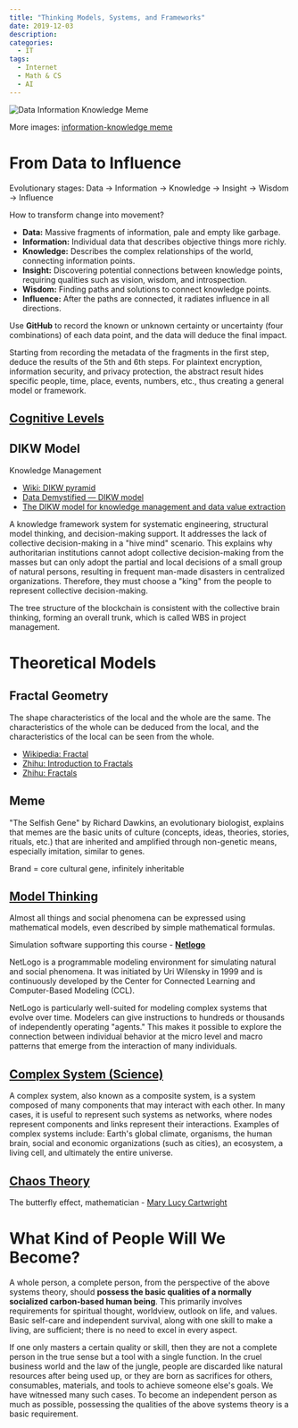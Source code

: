 ```yaml
---
title: "Thinking Models, Systems, and Frameworks"
date: 2019-12-03
description: 
categories:
  - IT
tags:
  - Internet
  - Math & CS
  - AI
---
```



![Data Information Knowledge Meme](https://www.gapingvoid.com/content/uploads/2019/03/data-information-knowledge-insight-wisdom-impact.jpg)

More images: [information-knowledge meme](https://gapingvoid.us1.list-manage.com/track/click?u=028de8672d5f9a229f15e9edf&id=b532e1e1b8&e=bbb308db6c)

# From Data to Influence

Evolutionary stages: Data → Information → Knowledge → Insight → Wisdom → Influence

How to transform change into movement?

* **Data:** Massive fragments of information, pale and empty like garbage.
* **Information:** Individual data that describes objective things more richly.
* **Knowledge:** Describes the complex relationships of the world, connecting information points.
* **Insight:** Discovering potential connections between knowledge points, requiring qualities such as vision, wisdom, and introspection.
* **Wisdom:** Finding paths and solutions to connect knowledge points.
* **Influence:** After the paths are connected, it radiates influence in all directions.

Use **GitHub** to record the known or unknown certainty or uncertainty (four combinations) of each data point, and the data will deduce the final impact.

Starting from recording the metadata of the fragments in the first step, deduce the results of the 5th and 6th steps. For plaintext encryption, information security, and privacy protection, the abstract result hides specific people, time, place, events, numbers, etc., thus creating a general model or framework.


## [Cognitive Levels](https://zhuanlan.zhihu.com/p/67941177)


## DIKW Model

Knowledge Management

* [Wiki: DIKW pyramid](https://en.wikipedia.org/wiki/DIKW_pyramid)
* [Data Demystified — DIKW model](https://towardsdatascience.com/rootstrap-dikw-model-32cef9ae6dfb)
* [The DIKW model for knowledge management and data value extraction](https://www.i-scoop.eu/big-data-action-value-context/dikw-model/)

A knowledge framework system for systematic engineering, structural model thinking, and decision-making support.  It addresses the lack of collective decision-making in a "hive mind" scenario. This explains why authoritarian institutions cannot adopt collective decision-making from the masses but can only adopt the partial and local decisions of a small group of natural persons, resulting in frequent man-made disasters in centralized organizations. Therefore, they must choose a "king" from the people to represent collective decision-making.

The tree structure of the blockchain is consistent with the collective brain thinking, forming an overall trunk, which is called WBS in project management.

# Theoretical Models

## Fractal Geometry

The shape characteristics of the local and the whole are the same. The characteristics of the whole can be deduced from the local, and the characteristics of the local can be seen from the whole.

* [Wikipedia: Fractal](https://en.wikipedia.org/wiki/Fractal)
* [Zhihu: Introduction to Fractals](https://zhuanlan.zhihu.com/p/24318397)
* [Zhihu: Fractals](https://www.zhihu.com/topic/19610593/intro)


## Meme

"The Selfish Gene" by Richard Dawkins, an evolutionary biologist, explains that memes are the basic units of culture (concepts, ideas, theories, stories, rituals, etc.) that are inherited and amplified through non-genetic means, especially imitation, similar to genes.

Brand = core cultural gene, infinitely inheritable

## [Model Thinking](https://www.coursera.org/learn/model-thinking)

Almost all things and social phenomena can be expressed using mathematical models, even described by simple mathematical formulas.

Simulation software supporting this course - **[Netlogo](https://ccl.northwestern.edu/netlogo/)**

NetLogo is a programmable modeling environment for simulating natural and social phenomena. It was initiated by Uri Wilensky in 1999 and is continuously developed by the Center for Connected Learning and Computer-Based Modeling (CCL).

NetLogo is particularly well-suited for modeling complex systems that evolve over time. Modelers can give instructions to hundreds or thousands of independently operating "agents." This makes it possible to explore the connection between individual behavior at the micro level and macro patterns that emerge from the interaction of many individuals.

## [Complex System (Science)](https://en.wikipedia.org/wiki/Complex_system)

A complex system, also known as a composite system, is a system composed of many components that may interact with each other. In many cases, it is useful to represent such systems as networks, where nodes represent components and links represent their interactions. Examples of complex systems include: Earth's global climate, organisms, the human brain, social and economic organizations (such as cities), an ecosystem, a living cell, and ultimately the entire universe.

## [Chaos Theory](https://en.wikipedia.org/wiki/Chaos_theory)

The butterfly effect, mathematician - [Mary Lucy Cartwright](https://en.wikipedia.org/wiki/Mary_Cartwright)

# What Kind of People Will We Become?

A whole person, a complete person, from the perspective of the above systems theory, should **possess the basic qualities of a normally socialized carbon-based human being**. This primarily involves requirements for spiritual thought, worldview, outlook on life, and values. Basic self-care and independent survival, along with one skill to make a living, are sufficient; there is no need to excel in every aspect.

If one only masters a certain quality or skill, then they are not a complete person in the true sense but a tool with a single function. In the cruel business world and the law of the jungle, people are discarded like natural resources after being used up, or they are born as sacrifices for others, consumables, materials, and tools to achieve someone else's goals. We have witnessed many such cases. To become an independent person as much as possible, possessing the qualities of the above systems theory is a basic requirement.